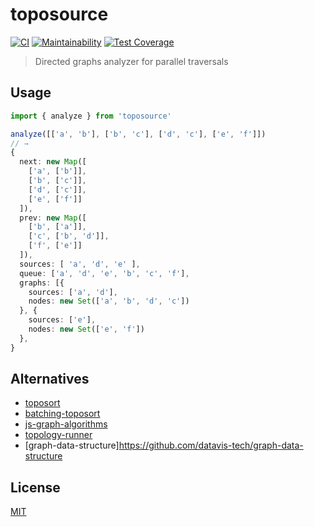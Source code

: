# toposource
[![CI](https://github.com/semrel-extra/toposource/actions/workflows/ci.yaml/badge.svg?branch=master&event=push)](https://github.com/semrel-extra/toposource/actions/workflows/ci.yaml)
[![Maintainability](https://api.codeclimate.com/v1/badges/41fea7047ed5521e2075/maintainability)](https://codeclimate.com/github/semrel-extra/toposource/maintainability)
[![Test Coverage](https://api.codeclimate.com/v1/badges/41fea7047ed5521e2075/test_coverage)](https://codeclimate.com/github/semrel-extra/toposource/test_coverage)
> Directed graphs analyzer for parallel traversals

## Usage

```ts
import { analyze } from 'toposource'

analyze([['a', 'b'], ['b', 'c'], ['d', 'c'], ['e', 'f']])
// →
{
  next: new Map([
    ['a', ['b']],
    ['b', ['c']],
    ['d', ['c']],
    ['e', ['f']]
  ]),
  prev: new Map([
    ['b', ['a']],
    ['c', ['b', 'd']],
    ['f', ['e']]
  ]),
  sources: [ 'a', 'd', 'e' ],
  queue: ['a', 'd', 'e', 'b', 'c', 'f'],
  graphs: [{
    sources: ['a', 'd'],
    nodes: new Set(['a', 'b', 'd', 'c'])
  }, {
    sources: ['e'],
    nodes: new Set(['e', 'f'])
  },
}
```

## Alternatives
* [toposort](https://github.com/marcelklehr/toposort)
* [batching-toposort](https://github.com/glebec/batching-toposort)
* [js-graph-algorithms](https://github.com/chen0040/js-graph-algorithms)
* [topology-runner](https://github.com/smartprocure/topology-runner)
* [graph-data-structure]https://github.com/datavis-tech/graph-data-structure

## License
[MIT](./LICENSE)
